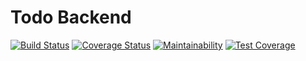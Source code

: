 # Todo Backend

[![Build Status](https://app.travis-ci.com/alanwallaceross/todo-be.svg?branch=main)](https://app.travis-ci.com/alanwallaceross/todo-be)
[![Coverage Status](https://coveralls.io/repos/github/alanwallaceross/todo-be/badge.svg?branch=main)](https://coveralls.io/github/alanwallaceross/todo-be?branch=main)
[![Maintainability](https://api.codeclimate.com/v1/badges/60263581db6880fb5654/maintainability)](https://codeclimate.com/github/alanwallaceross/todo-be/maintainability)
[![Test Coverage](https://api.codeclimate.com/v1/badges/60263581db6880fb5654/test_coverage)](https://codeclimate.com/github/alanwallaceross/todo-be/test_coverage)
